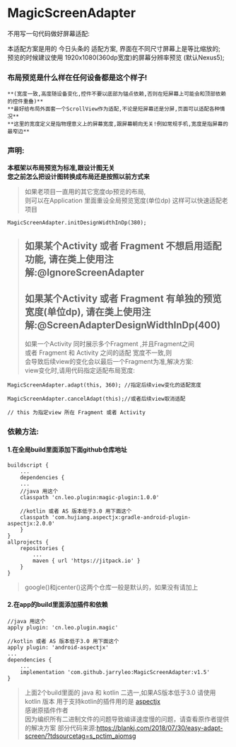 # MagicScreenAdapter
不用写一句代码做好屏幕适配:

本适配方案是用的 今日头条的 适配方案, 界面在不同尺寸屏幕上是等比缩放的;     
预览的时候建议使用 1920x1080(360dp宽度)的屏幕分辨率预览 (默认Nexus5); 

### 布局预览是什么样在任何设备都是这个样子!       
```
**(宽度一致,高度随设备变化,控件不要以底部为锚点依赖,否则在短屏幕上可能会和顶部依赖的控件重叠)**       
**最好给布局外面套一个ScrollView作为适配,不论是短屏幕还是分屏,页面可以适配各种情况**        
**这里的宽度定义是指物理意义上的屏幕宽度,跟屏幕朝向无关!例如常规手机,宽度是指屏幕的最窄边**     
```

### 声明:
**本框架以布局预览为标准,跟设计图无关**        
**您之前怎么把设计图转换成布局还是按照以前方式来**

> 如果老项目一直用的其它宽度dp预览的布局,      
> 则可以在Application 里面重设全局预览宽度(单位dp)
> 这样可以快速适配老项目

```
MagicScreenAdapter.initDesignWidthInDp(380);
```

> 如果某个Activity 或者 Fragment 不想启用适配功能,
> 请在类上使用注解:@IgnoreScreenAdapter   
>-----------------------------------------------------------
> 如果某个Activity 或者 Fragment 有单独的预览宽度(单位dp),
> 请在类上使用注解:@ScreenAdapterDesignWidthInDp(400)
>-----------------------------------------------------------
> 如果一个Activity 同时展示多个Fragment ,并且Fragment之间    
> 或者 Fragment 和 Activity 之间的适配 宽度不一致,则      
> 会导致后续view的变化会以最后一个Fragment为准,解决方案:     
> view变化时,请用代码指定适配布局宽度:       
```
MagicScreenAdapter.adapt(this, 360); //指定后续view变化的适配宽度

MagicScreenAdapter.cancelAdapt(this);//或者后续view取消适配

// this 为指定view 所在 Fragment 或者 Activity

```


### 依赖方法:

#### 1.在全局build里面添加下面github仓库地址
```
buildscript {
    ...
    dependencies {
	...
	//java 用这个
	classpath 'cn.leo.plugin:magic-plugin:1.0.0' 
	
	//kotlin 或者 AS 版本低于3.0 用下面这个
	classpath 'com.hujiang.aspectjx:gradle-android-plugin-aspectjx:2.0.0' 
    }
}
allprojects {
	repositories {
		...
		maven { url 'https://jitpack.io' }
	}
}
```
> google()和jcenter()这两个仓库一般是默认的，如果没有请加上   

#### 2.在app的build里面添加插件和依赖
```
//java 用这个
apply plugin: 'cn.leo.plugin.magic' 

//kotlin 或者 AS 版本低于3.0 用下面这个
apply plugin: 'android-aspectjx'  
...
dependencies {
	...
	implementation 'com.github.jarryleo:MagicScreenAdapter:v1.5'
}
```
> 上面2个build里面的 java 和 kotlin 二选一,如果AS版本低于3.0 请使用kotlin 版本
> 用于支持kotlin的插件用的是 [aspectjx](https://github.com/HujiangTechnology/gradle_plugin_android_aspectjx)   
> 感谢原插件作者    
> 因为编织所有二进制文件的问题导致编译速度慢的问题，请查看原作者提供的解决方案
> 部分代码来源:https://blankj.com/2018/07/30/easy-adapt-screen/?tdsourcetag=s_pctim_aiomsg
